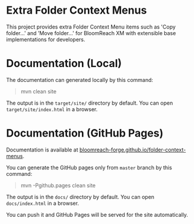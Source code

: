 # Extra Folder Context Menus

This project provides extra Folder Context Menu items such as 'Copy folder...' and 'Move folder...'
for BloomReach XM with extensible base implementations for developers.

# Documentation (Local)

The documentation can generated locally by this command:

 > mvn clean site

The output is in the ```target/site/``` directory by default. You can open ```target/site/index.html``` in a browser.

# Documentation (GitHub Pages)

Documentation is available at [bloomreach-forge.github.io/folder-context-menus](https://bloomreach-forge.github.io/folder-context-menus).

You can generate the GitHub pages only from ```master``` branch by this command:

 > mvn -Pgithub.pages clean site

The output is in the ```docs/``` directory by default. You can open ```docs/index.html``` in a browser.

You can push it and GitHub Pages will be served for the site automatically.
